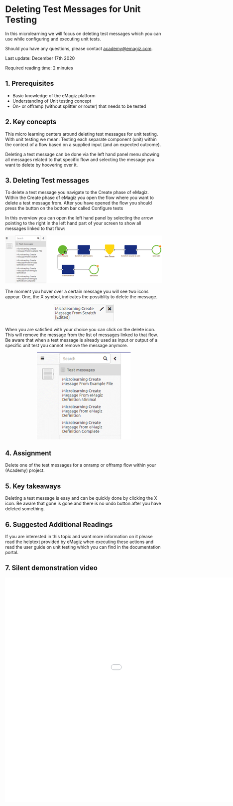 # Deleting Test Messages for Unit Testing

In this microlearning we will focus on deleting test messages which you can use while configuring and executing unit tests.

Should you have any questions, please contact academy@emagiz.com.

Last update: December 17th 2020

Required reading time: 2 minutes

## 1. Prerequisites
- Basic knowledge of the eMagiz platform
- Understanding of Unit testing concept
- On- or offramp (without splitter or router) that needs to be tested

## 2. Key concepts
This micro learning centers around deleting test messages for unit testing.
With unit testing we mean: Testing each separate component (unit) within the context of a flow based on a supplied input (and an expected outcome).

Deleting a test message can be done via the left hand panel menu showing all messages related to that specific flow and selecting the message you want to delete by hoovering over it.

## 3. Deleting Test messages

To delete a test message you navigate to the Create phase of eMagiz. Within the Create phase of eMagiz you open the flow where you want to delete a test message from.
After you have opened the flow you should press the button on the bottom bar called Configure tests 

In this overview you can open the left hand panel by selecting the arrow pointing to the right in the left hand part of your screen to show all messages linked to that flow:

<p align="center"><img src="../../img/microlearning/ml-editing-test-messages--configure-test-overview.png"></p>

The moment you hover over a certain message you will see two icons appear. One, the X symbol, indicates the possiblity to delete the message.

<p align="center"><img src="../../img/microlearning/ml-deleting-test-messages--delete-test-message-icon.png"></p>

When you are satisfied with your choice you can click on the delete icon. This will remove the message from the list of messages linked to that flow.
Be aware that when a test message is already used as input or output of a specific unit test you cannot remove the message anymore. 

<p align="center"><img src="../../img/microlearning/ml-deleting-test-messages--delete-test-message-result.png"></p>

## 4. Assignment

Delete one of the test messages for a onramp or offramp flow within your (Academy) project.

## 5. Key takeaways

Deleting a test message is easy and can be quickly done by clicking the X icon. Be aware that gone is gone and there is no undo button after you have deleted something.

## 6. Suggested Additional Readings

If you are interested in this topic and want more information on it please read the helptext provided by eMagiz when executing these actions and read the user guide on unit testing which you can find in the documentation portal.

## 7. Silent demonstration video

<iframe width="1280" height="720" src="../../vid/microlearning/microlearning-deleting-test-messages.mp4" frameborder="0" allow="accelerometer; autoplay; clipboard-write; encrypted-media; gyroscope; picture-in-picture" allowfullscreen></iframe>